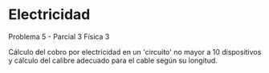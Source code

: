 # Electricidad
Problema 5 - Parcial 3 
Física 3

Cálculo del cobro por electricidad en un 'circuito' no mayor a 10 dispositivos
y cálculo del calibre adecuado para el cable según su longitud.